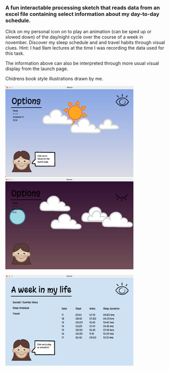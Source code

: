 ### A fun interactable processing sketch that reads data from an excel file containing select information about my day-to-day schedule.
Click on my personal icon on to play an animation (can be sped up or slowed down) of the day/night cycle over the course of a week in november.
Discover my sleep schedule and and travel habits through visual clues. Hint: I had 9am lectures at the time I was recording the data used for this task.

The information above can also be interpreted through more usual visual display from the launch page.

Chidrens book style illustrations drawn by me.

<p float="left">
  <img src="Sketch Screenshot 1.png" width="400">
  <img src="Sketch Screenshot 2.png" width="400">
</p>

<p float="left">
    <img src="Sketch Screenshot.png" width="400">
</p>
